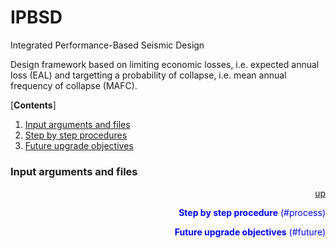 # IPBSD
Integrated Performance-Based Seismic Design

Design framework based on limiting economic losses, i.e. expected annual loss (EAL) and targetting a probability of collapse, i.e. mean annual frequency of collapse (MAFC).

[**Contents**]<a id='contents'></a>
1. [Input arguments and files](#input)
2. [Step by step procedures](#process)
3. [Future upgrade objectives](#future)


### Input arguments and files 
<a id='input'></a><font color=blue><div style="text-align: right">[up](#contents)




**Step by step procedure** (#process)



**Future upgrade objectives** (#future)
